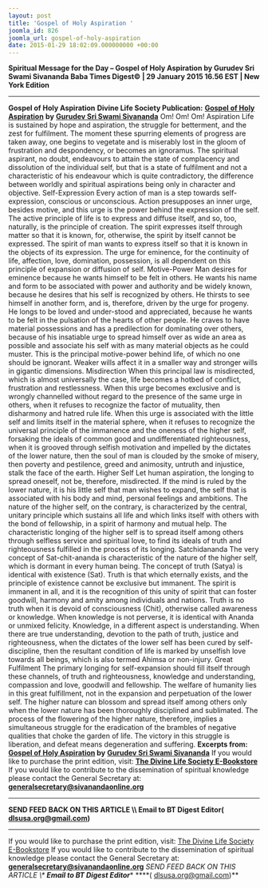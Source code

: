 ```yaml
---
layout: post
title: 'Gospel of Holy Aspiration '
joomla_id: 826
joomla_url: gospel-of-holy-aspiration
date: 2015-01-29 18:02:09.000000000 +00:00
---
```

**Spiritual Message for the Day – Gospel of Holy Aspiration by Gurudev Sri Swami Sivananda**
**Baba Times Digest© | 29 January 2015 16.56 EST | New York Edition**
* * *  
**Gospel of Holy Aspiration**
**Divine Life Society Publication:** [**Gospel of Holy Aspiration**](http://www.dlshq.org/discourse/jan2014.htm) **by** [**Gurudev Sri Swami Sivananda**](http://www.dlshq.org/saints/siva.htm)
Om! Om! Om!
Aspiration
Life is sustained by hope and aspiration, the struggle for betterment, and the zest for fulfilment. The moment these spurring elements of progress are taken away, one begins to vegetate and is miserably lost in the gloom of frustration and despondency, or becomes an ignoramus. The spiritual aspirant, no doubt, endeavours to attain the state of complacency and dissolution of the individual self, but that is a state of fulfilment and not a characteristic of his endeavour which is quite contradictory, the difference between worldly and spiritual aspirations being only in character and objective.
Self-Expression
Every action of man is a step towards self-expression, conscious or unconscious. Action presupposes an inner urge, besides motive, and this urge is the power behind the expression of the self. The active principle of life is to express and diffuse itself, and so, too, naturally, is the principle of creation. The spirit expresses itself through matter so that it is known, for, otherwise, the spirit by itself cannot be expressed. The spirit of man wants to express itself so that it is known in the objects of its expression. The urge for eminence, for the continuity of life, affection, love, domination, possession, is all dependent on this principle of expansion or diffusion of self.
Motive-Power
Man desires for eminence because he wants himself to be felt in others. He wants his name and form to be associated with power and authority and be widely known, because he desires that his self is recognized by others. He thirsts to see himself in another form, and is, therefore, driven by the urge for progeny. He longs to be loved and under-stood and appreciated, because he wants to be felt in the pulsation of the hearts of other people. He craves to have material possessions and has a predilection for dominating over others, because of his insatiable urge to spread himself over as wide an area as possible and associate his self with as many material objects as he could muster. This is the principal motive-power behind life, of which no one should be ignorant. Weaker wills affect it in a smaller way and stronger wills in gigantic dimensions.
Misdirection
When this principal law is misdirected, which is almost universally the case, life becomes a hotbed of conflict, frustration and restlessness. When this urge becomes exclusive and is wrongly channelled without regard to the presence of the same urge in others, when it refuses to recognize the factor of mutuality, then disharmony and hatred rule life. When this urge is associated with the little self and limits itself in the material sphere, when it refuses to recognize the universal principle of the immanence and the oneness of the higher self, forsaking the ideals of common good and undifferentiated righteousness, when it is grooved through selfish motivation and impelled by the dictates of the lower nature, then the soul of man is clouded by the smoke of misery, then poverty and pestilence, greed and animosity, untruth and injustice, stalk the face of the earth.
Higher Self
Let human aspiration, the longing to spread oneself, not be, therefore, misdirected. If the mind is ruled by the lower nature, it is his little self that man wishes to expand, the self that is associated with his body and mind, personal feelings and ambitions. The nature of the higher self, on the contrary, is characterized by the central, unitary principle which sustains all life and which links itself with others with the bond of fellowship, in a spirit of harmony and mutual help. The characteristic longing of the higher self is to spread itself among others through selfless service and spiritual love, to find its ideals of truth and righteousness fulfilled in the process of its longing.
Satchidananda
The very concept of Sat-chit-ananda is characteristic of the nature of the higher self, which is dormant in every human being. The concept of truth (Satya) is identical with existence (Sat). Truth is that which eternally exists, and the principle of existence cannot be exclusive but immanent. The spirit is immanent in all, and it is the recognition of this unity of spirit that can foster goodwill, harmony and amity among individuals and nations. Truth is no truth when it is devoid of consciousness (Chit), otherwise called awareness or knowledge. When knowledge is not perverse, it is identical with Ananda or unmixed felicity. Knowledge, in a different aspect is understanding. When there are true understanding, devotion to the path of truth, justice and righteousness, when the dictates of the lower self has been cured by self-discipline, then the resultant condition of life is marked by unselfish love towards all beings, which is also termed Ahimsa or non-injury.
Great Fulfilment
The primary longing for self-expansion should fill itself through these channels, of truth and righteousness, knowledge and understanding, compassion and love, goodwill and fellowship. The welfare of humanity lies in this great fulfillment, not in the expansion and perpetuation of the lower self. The higher nature can blossom and spread itself among others only when the lower nature has been thoroughly disciplined and sublimated. The process of the flowering of the higher nature, therefore, implies a simultaneous struggle for the eradication of the brambles of negative qualities that choke the garden of life. The victory in this struggle is liberation, and defeat means degeneration and suffering.
**Excerpts from:** **[Gospel of Holy Aspiration](http://www.dlshq.org/discourse/jan2014.htm) by** [**Gurudev Sri Swami Sivananda**](http://www.dlshq.org/saints/siva.htm)
If you would like to purchase the print edition, visit: **[The Divine Life Society E-Bookstore](http://www.dlshq.org/download/download.htm)**
If you would like to contribute to the dissemination of spiritual knowledge please contact the General Secretary at: [](mailto:%20%3Cscript%20type=%27text/javascript%27%3E%20%3C%21--%20var%20prefix%20=%20%27ma%27%20+%20%27il%27%20+%20%27to%27;%20var%20path%20=%20%27hr%27%20+%20%27ef%27%20+%20%27=%27;%20var%20addy57016%20=%20%27generalsecretary%27%20+%20%27@%27;%20addy57016%20=%20addy57016%20+%20%27sivanandaonline%27%20+%20%27.%27%20+%20%27org%27;%20document.write%28%27%3Ca%20%27%20+%20path%20+%20%27%5C%27%27%20+%20prefix%20+%20%27:%27%20+%20addy57016%20+%20%27%5C%27%3E%27%29;%20document.write%28addy57016%29;%20document.write%28%27%3C%5C/a%3E%27%29;%20//--%3E%5Cn%20%3C/script%3E%3Cscript%20type=%27text/javascript%27%3E%20%3C%21--%20document.write%28%27%3Cspan%20style=%5C%27display:%20none;%5C%27%3E%27%29;%20//--%3E%20%3C/script%3EThis%20email%20address%20is%20being%20protected%20from%20spambots.%20You%20need%20JavaScript%20enabled%20to%20view%20it.%20%3Cscript%20type=%27text/javascript%27%3E%20%3C%21--%20document.write%28%27%3C/%27%29;%20document.write%28%27span%3E%27%29;%20//--%3E%20%3C/script%3E?subject=Contribution%20to%20Dissemination%20of%20Spiritual%20Knowledge) **generalsecretary@sivanandaonline.org**
****
**SEND FEED BACK ON THIS ARTICLE \\\ Email to BT Digest Editor[](mailto:%20%3Cscript%20type=%27text/javascript%27%3E%20%3C%21--%20var%20prefix%20=%20%27ma%27%20+%20%27il%27%20+%20%27to%27;%20var%20path%20=%20%27hr%27%20+%20%27ef%27%20+%20%27=%27;%20var%20addy72654%20=%20%27dlsusa.org%27%20+%20%27@%27;%20addy72654%20=%20addy72654%20+%20%27gmail%27%20+%20%27.%27%20+%20%27com%27;%20document.write%28%27%3Ca%20%27%20+%20path%20+%20%27%5C%27%27%20+%20prefix%20+%20%27:%27%20+%20addy72654%20+%20%27%5C%27%3E%27%29;%20document.write%28addy72654%29;%20document.write%28%27%3C%5C/a%3E%27%29;%20//--%3E%5Cn%20%3C/script%3E%3Cscript%20type=%27text/javascript%27%3E%20%3C%21--%20document.write%28%27%3Cspan%20style=%5C%27display:%20none;%5C%27%3E%27%29;%20//--%3E%20%3C/script%3EThis%20email%20address%20is%20being%20protected%20from%20spambots.%20You%20need%20JavaScript%20enabled%20to%20view%20it.%20%3Cscript%20type=%27text/javascript%27%3E%20%3C%21--%20document.write%28%27%3C/%27%29;%20document.write%28%27span%3E%27%29;%20//--%3E%20%3C/script%3E?subject=DLS%20Posts)( [dlsusa.org@gmail.com](mailto:dlsusa.org@gmail.com))**
* * *
  
If you would like to purchase the print edition, visit: [The Divine Life Society E-Bookstore](http://www.dlshq.org/download/download.htm)
If you would like to contribute to the dissemination of spiritual knowledge please contact the General Secretary at: **[generalsecretary@sivanandaonline.org](mailto:generalsecretary@sivanandaonline.org)**
**SEND FEED BACK ON THIS ARTICLE \\\**  **Email to BT Digest Editor**** [](mailto:%20%3Cscript%20type=%27text/javascript%27%3E%20%3C%21--%20var%20prefix%20=%20%27ma%27%20+%20%27il%27%20+%20%27to%27;%20var%20path%20=%20%27hr%27%20+%20%27ef%27%20+%20%27=%27;%20var%20addy72654%20=%20%27dlsusa.org%27%20+%20%27@%27;%20addy72654%20=%20addy72654%20+%20%27gmail%27%20+%20%27.%27%20+%20%27com%27;%20document.write%28%27%3Ca%20%27%20+%20path%20+%20%27%5C%27%27%20+%20prefix%20+%20%27:%27%20+%20addy72654%20+%20%27%5C%27%3E%27%29;%20document.write%28addy72654%29;%20document.write%28%27%3C%5C/a%3E%27%29;%20//--%3E%5Cn%20%3C/script%3E%3Cscript%20type=%27text/javascript%27%3E%20%3C%21--%20document.write%28%27%3Cspan%20style=%5C%27display:%20none;%5C%27%3E%27%29;%20//--%3E%20%3C/script%3EThis%20email%20address%20is%20being%20protected%20from%20spambots.%20You%20need%20JavaScript%20enabled%20to%20view%20it.%20%3Cscript%20type=%27text/javascript%27%3E%20%3C%21--%20document.write%28%27%3C/%27%29;%20document.write%28%27span%3E%27%29;%20//--%3E%20%3C/script%3E?subject=DLS%20Posts)****( [dlsusa.org@gmail.com](mailto:dlsusa.org@gmail.com))**  
